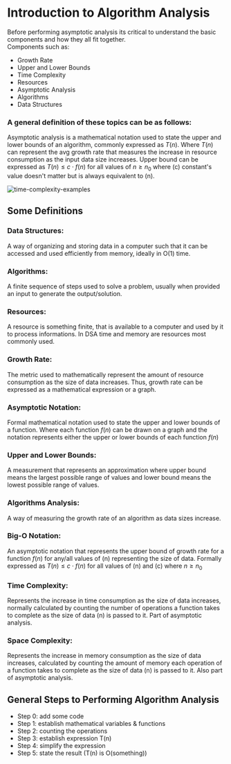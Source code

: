 # Introduction to Algorithm Analysis

Before performing asymptotic analysis its critical to understand the basic components and how they all fit together.<br>
Components such as:
- Growth Rate
- Upper and Lower Bounds
- Time Complexity
- Resources
- Asymptotic Analysis
- Algorithms
- Data Structures

### A general definition of these topics can be as follows:

Asymptotic analysis is a mathematical notation used to state the upper and lower bounds of an algorithm, commonly expressed as $T(n)$. Where $T(n)$ can represent the avg growth rate that measures the increase in resource consumption as the input data size increases. Upper bound can be expressed as $T(n) \leq c\cdot f(n)$ for all values of $n \geq n_0$ where (c) constant's value doesn't matter but is always equivalent to (n).


![time-complexity-examples](https://github.com/user-attachments/assets/10eecc16-be0f-4c63-8463-ba0b3a29ac90)

## Some Definitions

### Data Structures:

A way of organizing and storing data in a computer such that it can be accessed and used efficiently from memory, ideally in O(1) time.

### Algorithms: 

A finite sequence of steps used to solve a problem, usually when provided an input to generate the output/solution.

### Resources: 

A resource is something finite, that is available to a computer and used by it to process informations. In DSA time and memory are resources most commonly used.

### Growth Rate: 

The metric used to mathematically represent the amount of resource consumption as the size of data increases. Thus, growth rate can be expressed as a mathematical expression or a graph.

### Asymptotic Notation: 

Formal mathematical notation used to state the upper and lower bounds of a function. Where each function $f(n)$ can be drawn on a graph and the notation represents either the upper or lower bounds of each function $f(n)$

### Upper and Lower Bounds: 

A measurement that represents an approximation where upper bound means the largest possible range of values and lower bound means the lowest possible range of values.

### Algorithms Analysis: 

A way of measuring the growth rate of an algorithm as data sizes increase.

### Big-O Notation:

An asymptotic notation that represents the upper bound of growth rate for a function $f(n)$ for any/all values of (n) representing the size of data. Formally expressed as $T(n) \leq c\cdot f(n)$ for all values of (n) and (c) where $n \geq n_0$

### Time Complexity: 

Represents the increase in time consumption as the size of data increases, normally calculated by counting the number of operations a function takes to complete as the size of data (n) is passed to it. Part of asymptotic analysis.

### Space Complexity: 

Represents the increase in memory consumption as the size of data increases, calculated by counting the amount of memory each operation of a function takes to complete as the size of data (n) is passed to it. Also part of asymptotic analysis.

## General Steps to Performing Algorithm Analysis

- Step 0: add some code
- Step 1: establish mathematical variables & functions
- Step 2: counting the operations
- Step 3: establish expression T(n)
- Step 4: simplify the expression
- Step 5: state the result (T(n) is O(something))
